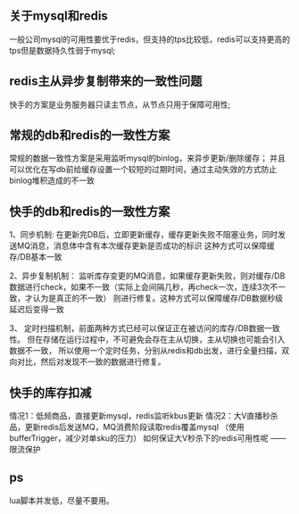 ## 关于mysql和redis
一般公司mysql的可用性要优于redis，但支持的tps比较低，redis可以支持更高的tps但是数据持久性弱于mysql;


## redis主从异步复制带来的一致性问题
快手的方案是业务服务器只读主节点，从节点只用于保障可用性;


## 常规的db和redis的一致性方案
常规的数据一致性方案是采用监听mysql的binlog，来异步更新/删除缓存；
并且可以优化在写db前给缓存设置一个较短的过期时间，通过主动失效的方式防止binlog堆积造成的不一致


## 快手的db和redis的一致性方案
1、同步机制: 在更新完DB后，立即更新缓存，缓存更新失败不阻塞业务，同时发送MQ消息，消息体中含有本次缓存更新是否成功的标识
   这种方式可以保障缓存/DB基本一致

2、异步复制机制： 监听库存变更的MQ消息，如果缓存更新失败，则对缓存/DB数据进行check，如果不一致（实际上会间隔几秒，再check一次，连续3次不一致，才认为是真正的不一致）
   则进行修复。这种方式可以保障缓存/DB数据秒级延迟后变得一致

3、 定时扫描机制，前面两种方式已经可以保证正在被访问的库存/DB数据一致性。 但在存储在运行过程中，不可避免会存在主从切换，主从切换也可能会引入数据不一致，
    所以使用一个定时任务，分别从redis和db出发，进行全量扫描，双向对比，然后对发现不一致的数据进行修复。


## 快手的库存扣减
情况1：低频商品，直接更新mysql，redis监听kbus更新
情况2：大V直播秒杀品，更新redis后发送MQ，MQ消费阶段读取redis覆盖mysql （使用bufferTrigger，减少对单sku的压力）
      如何保证大V秒杀下的redis可用性呢 —— 限流保护


## ps
lua脚本并发低，尽量不要用。




